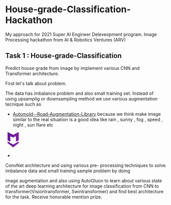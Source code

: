 # House-grade-Classification-Hackathon

My approach for 2021 Super AI Engineer Deleveopment program. Image Processing hackathon from AI & Robotics Ventures (ARV)

## Task 1 : House-grade-Classification

Predict house grade from image by implement various CNN and Transformer architecture.

First let's talk about problem.

The data has imbalance problem and also small training set. Instead of using upsamplig or downsampling method we use various augmentation tecnique such as
* [Automold--Road-Augmentation-Library](https://github.com/UjjwalSaxena/Automold--Road-Augmentation-Library) because we think make image similar to the real situation is a good idea like rain , sunny , fog , speed , night , sun flare etc

![alt text](https://github.com/adam-p/markdown-here/raw/master/src/common/images/icon48.png "Logo Title Text 1")


* 





ConvNet architecture and using various pre-
processing techniques to solve imbalance data and small training sample problem by doing

image augmentation and also using AutoGluon to learn about various state of the art deep
learning architecture for image classification from CNN to transformer(Visiontransformer,
Swintransformer) and find best architecture for the task. Receive honorable mention prize.
